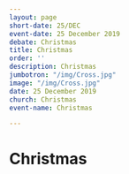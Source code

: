 ```yaml
---
layout: page
short-date: 25/DEC
event-date: 25 December 2019
debate: Christmas
title: Christmas
order: ''
description: Christmas
jumbotron: "/img/Cross.jpg"
image: "/img/Cross.jpg"
date: 25 December 2019
church: Christmas
event-name: Christmas

---
```

# Christmas